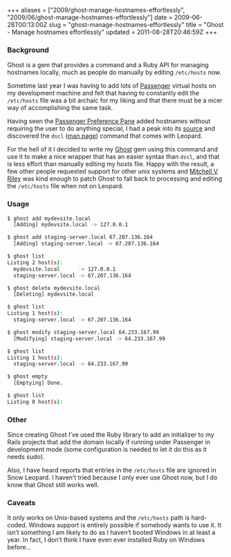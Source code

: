 +++
aliases = ["2009/ghost-manage-hostnames-effortlessly", "2009/06/ghost-manage-hostnames-effortlessly"]
date = 2009-06-28T00:13:00Z
slug = "ghost-manage-hostnames-effortlessly"
title = "Ghost - Manage hostnames effortlessly"
updated = 2011-08-28T20:46:59Z
+++

### Background

Ghost is a gem that provides a command and a Ruby API for managing
hostnames locally, much as people do manually by editing `/etc/hosts`
now.

Sometime last year I was having to add lots of
[Passenger](http://modrails.com/) virtual hosts on my development
machine and felt that having to constantly edit the `/etc/hosts` file
was a bit archaic for my liking and that there must be a nicer way of
accomplishing the same task.

Having seen the [Passenger Preference
Pane](http://www.fngtps.com/2008/09/passenger-preference-pane-v1-1)
added hostnames without requiring the user to do anything special, I had
a peak into its [source](http://github.com/alloy/passengerpane) and
discovered the `dscl` ([man
page](http://developer.apple.com/documentation/Darwin/Reference/ManPages/man1/dscl.1.html))
command that comes with Leopard.

For the hell of it I decided to write my
[Ghost](http://github.com/bjeanes/ghost) gem using this command and use
it to make a nice wrapper that has an easier syntax than `dscl`, and
that is less effort than manually editing my hosts file. Happy with the
result, a few other people requested support for other unix systems and
[Mitchell V Riley](http://newtonsinlaws.com) was kind enough to patch
Ghost to fall back to processing and editing the `/etc/hosts` file when
not on Leopard.

### Usage

```bash
$ ghost add mydevsite.local
  [Adding] mydevsite.local -> 127.0.0.1

$ ghost add staging-server.local 67.207.136.164
  [Adding] staging-server.local -> 67.207.136.164

$ ghost list
Listing 2 host(s):
  mydevsite.local      -> 127.0.0.1
  staging-server.local -> 67.207.136.164

$ ghost delete mydevsite.local
  [Deleting] mydevsite.local

$ ghost list
Listing 1 host(s):
  staging-server.local -> 67.207.136.164

$ ghost modify staging-server.local 64.233.167.99
  [Modifying] staging-server.local -> 64.233.167.99

$ ghost list
Listing 1 host(s):
  staging-server.local -> 64.233.167.99

$ ghost empty
  [Emptying] Done.

$ ghost list
Listing 0 host(s):
```

### Other

Since creating Ghost I’ve used the Ruby library to add an initializer to
my Rails projects that add the domain locally if running under Passenger
in development mode (some configuration is needed to let it do this as
it needs sudo).

Also, I have heard reports that entries in the `/etc/hosts` file are
ignored in Snow Leopard. I haven’t tried because I only ever use Ghost
now, but I do know that Ghost still works well.

### Caveats

It only works on Unix-based systems and the `/etc/hosts` path is
hard-coded. Windows support is entirely possible if somebody wants to
use it. It isn’t something I am likely to do as I haven’t booted Windows
in at least a year. In fact, I don’t think I have even ever installed
Ruby on Windows before…

